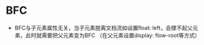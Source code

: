 # BFC

+ BFC与子元素属性无关，当子元素脱离文档流如设置float: left，会撑不起父元素，此时就需要把父元素变为BFC （在父元素设置display: flow-root等方式）
  